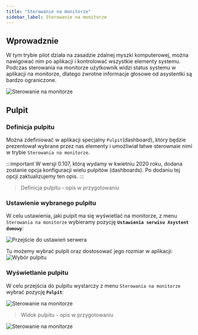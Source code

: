 ```yaml
---
title: "Sterowanie na monitorze"
sidebar_label: Sterowanie na monitorze
---
```


## Wprowadznie

W tym trybie pilot działa na zasadzie zdalnej myszki komputerowej, można nawigować nim po aplikacji i kontrolować wszystkie elementy systemu. Podczas sterowania na monitorze użytkownik widzi status systemu w aplikacji na monitorze, dlatego zwrotne informacje głosowe od asystentki są bardzo ograniczone.

![Sterowanie na monitorze](/img/en/bramka/bramka_start_menu.png)



## Pulpit

### Definicja pulpitu

Można zdefiniować w aplikacji specjalny `Pulpit`(dashboard), który będzie prezentował wybrane przez nas elementy i umożliwiał łatwe sterownaie nimi w trybie `Sterowania na monitorze`.

:::important
W wersji 0.107, którą wydamy w kwietniu 2020 roku, dodana zostanie opcja konfiguracji wielu pulpitów (dashboards).
Po dodaniu tej opcji zaktualizujemy ten opis.
:::

> Definicja pulpitu - opis w przygotowaniu


### Ustawienie wybranego pulpitu

W celu ustawienia, jaki pulpit ma się wyświetlać na monitorze, z menu `Sterowania na monitorze` wybieramy pozycję **`Ustawienia serwisu Asystent domowy`**:

![Przejście do ustawień serwera](/img/en/bramka/settings_ais_service.png)

Tu możemy wybrać pulpit oraz dostosować jego rozmiar w aplikacji:
![Wybór pulpitu](/img/en/remote/remote_select_dashboard.png)


### Wyświetlanie pulpitu

W celu przejścia do pulpitu wystarczy z menu `Sterowania na monitorze` wybrać pozycję **`Pulpit`**:

![Sterowanie na monitorze](/img/en/remote/remote_go_to_panel.png)


> Widok pulpitu - opis w przygotowaniu

![Sterowanie na monitorze](/img/en/remote/remote_on_tv_mode.png)
